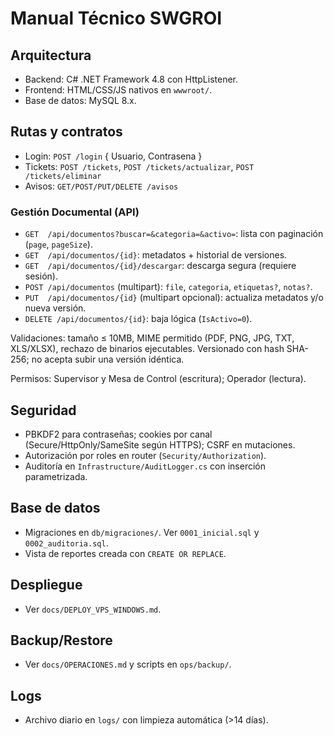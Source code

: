 # Manual Técnico SWGROI

## Arquitectura
- Backend: C# .NET Framework 4.8 con HttpListener.
- Frontend: HTML/CSS/JS nativos en `wwwroot/`.
- Base de datos: MySQL 8.x.

## Rutas y contratos
- Login: `POST /login` { Usuario, Contrasena }
- Tickets: `POST /tickets`, `POST /tickets/actualizar`, `POST /tickets/eliminar`
- Avisos: `GET/POST/PUT/DELETE /avisos`

### Gestión Documental (API)
- `GET  /api/documentos?buscar=&categoria=&activo=`: lista con paginación (`page`, `pageSize`).
- `GET  /api/documentos/{id}`: metadatos + historial de versiones.
- `GET  /api/documentos/{id}/descargar`: descarga segura (requiere sesión).
- `POST /api/documentos` (multipart): `file`, `categoria`, `etiquetas?`, `notas?`.
- `PUT  /api/documentos/{id}` (multipart opcional): actualiza metadatos y/o nueva versión.
- `DELETE /api/documentos/{id}`: baja lógica (`IsActivo=0`).

Validaciones: tamaño ≤ 10MB, MIME permitido (PDF, PNG, JPG, TXT, XLS/XLSX), rechazo de binarios ejecutables. Versionado con hash SHA-256; no acepta subir una versión idéntica.

Permisos: Supervisor y Mesa de Control (escritura); Operador (lectura).

## Seguridad
- PBKDF2 para contraseñas; cookies por canal (Secure/HttpOnly/SameSite según HTTPS); CSRF en mutaciones.
- Autorización por roles en router (`Security/Authorization`).
- Auditoría en `Infrastructure/AuditLogger.cs` con inserción parametrizada.

## Base de datos
- Migraciones en `db/migraciones/`. Ver `0001_inicial.sql` y `0002_auditoria.sql`.
- Vista de reportes creada con `CREATE OR REPLACE`.

## Despliegue
- Ver `docs/DEPLOY_VPS_WINDOWS.md`.

## Backup/Restore
- Ver `docs/OPERACIONES.md` y scripts en `ops/backup/`.

## Logs
- Archivo diario en `logs/` con limpieza automática (>14 días).
